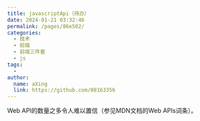 ```yaml
---
title: javascriptApi（待办）
date: 2024-01-21 03:32:46
permalink: /pages/86e502/
categories:
  - 技术
  - 前端
  - 前端三件套
  - js
tags:
  - 
author: 
  name: aXing
  link: https://github.com/08163356
---
```

 Web API的数量之多令人难以置信（参见MDN文档的Web APIs词条）。